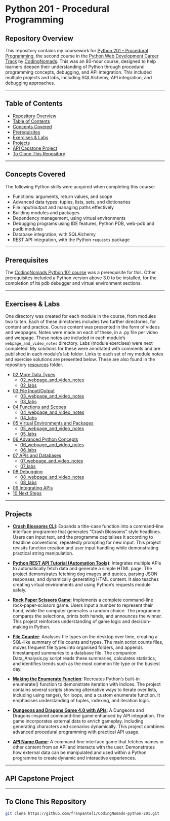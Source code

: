 # Python 201 - Procedural Programming

## Repository Overview
This repository contains my coursework for [Python 201 - Procedural Programming](https://codingnomads.com/course/python-programming-201), the second course in the [Python Web Development Career Track](https://codingnomads.com/career-track/python-web-development-learn-python-bootcamp) by [CodingNomads](https://codingnomads.com/). This was an 80-hour course, designed to help learners deepen their understanding of Python through procedural programming concepts, debugging, and API integration. This included multiple projects and labs, including SQLAlchemy, API integration, and debugging approaches. 

---

## Table of Contents
- [Repository Overview](#repository-overview)
- [Table of Contents](#table-of-contents)
- [Concepts Covered](#concepts-covered)
- [Prerequisites](#prerequisites)
- [Exercises & Labs](#exercises--labs)
- [Projects](#projects)
- [API Capstone Project](#api-capstone-project)
- [To Clone This Repository](#to-clone-this-repository)
  
---

## Concepts Covered 
The following Python skills were acquired when completing this course:
- Functions: arguments, return values, and scope 
- Advanced data types: tuples, lists, sets, and dictionaries
- File input/output and managing paths effectively
- Building modules and packages 
- Dependency management, using virtual environments 
- Debugging programs using IDE features, Python PDB, web-pdb and pudb modules  
- Database integration, with SQLAlchemy
- REST API integration, with the Python `requests` package 

---

## Prerequisites
The [CodingNomads Python 101 course](https://github.com/franpanteli/CodingNomads-python-101) was a prerequisite for this. Other prerequisites included a Python version above 3.0 to be installed, for the completion of its pdb debugger and virtual environment sections.

---

## Exercises & Labs
One directory was created for each module in the course, from modules two to ten. Each of these directories includes two further directories, for content and practice. Course content was presented in the form of videos and webpages. Notes were made on each of these, in a .py file per video and webpage. These notes are included in each module’s `webpage_and_video_notes` directory. Labs (module exercises) were next completed. My solutions for these were annotated with comments and are published in each module’s lab folder. Links to each set of my module notes and exercise solutions are presented below. These are also found in the repository [resources](https://github.com/franpanteli/CodingNomads-python-201/tree/main/labs/resources) folder. 
- [02 More Data Types](labs/resources/02_more-datatypes)
  - [02_webpage_and_video_notes](labs/resources/02_more-datatypes/02_webpage_and_video_notes)
  - [02_labs](labs/resources/02_more-datatypes/02_labs)
- [03 File Input/Output](labs/resources/03_file-input-output)
  - [03_webpage_and_video_notes](labs/resources/03_file-input-output/03_webpage_and_video_notes)
  - [03_labs](labs/resources/03_file-input-output/03_labs)
- [04 Functions and Scopes](labs/resources/04_functions-and-scopes)
  - [04_webpage_and_video_notes](labs/resources/04_functions-and-scopes/04_webpage_and_video_notes)
  - [04_labs](labs/resources/04_functions-and-scopes/04_labs)
- [05 Virtual Environments and Packages](labs/resources/05_venvs-and-packages)
  - [05_webpage_and_video_notes](labs/resources/05_venvs-and-packages/05_webpage_and_video_notes)
  - [05_labs](labs/resources/05_venvs-and-packages/05_labs)
- [06 Advanced Python Concepts](labs/resources/06_advanced-python-concepts)
  - [06_webpage_and_video_notes](labs/resources/06_advanced-python-concepts/06_webpage_and_video_notes)
  - [06_labs](labs/resources/06_advanced-python-concepts/06_labs)
- [07 APIs and Databases](labs/resources/07_APIs_and_Databases)
  - [07_webpage_and_video_notes](labs/resources/07_APIs_and_Databases/07_webpage_and_video_notes)
  - [07_labs](labs/resources/07_APIs_and_Databases/07_labs)
- [08 Debugging](labs/resources/08_debugging)
  - [08_webpage_and_video_notes](labs/resources/08_debugging/08_webpage_and_video_notes)
  - [08_labs](labs/resources/08_debugging/08_labs)
- [09 Integrating APIs](labs/resources/09_Integrating_APIs)
- [10 Next Steps](labs/resources/10_Next_Steps)

---

## Projects

- **[Crash Blossoms CLI](https://github.com/franpanteli/CodingNomads-python-201/tree/main/labs/projects/Crash_Blossoms_CLI)**: Expands a title-case function into a command-line interface programme that generates “Crash Blossoms” style headlines. Users can input text, and the programme capitalises it according to headline conventions, repeatedly prompting for new input. This project revisits function creation and user input handling while demonstrating practical string manipulation.  

- **[Python REST API Tutorial (Automation Tools)](https://github.com/franpanteli/CodingNomads-python-201/tree/main/labs/projects/Python_REST_API_Tutorial_(Automation_Tools))**: Integrates multiple APIs to automatically fetch data and generate a simple HTML page. The project demonstrates fetching dog images and quotes, parsing JSON responses, and dynamically generating HTML content. It also teaches creating virtual environments and using Python’s requests module safely.  

- **[Rock Paper Scissors Game](https://github.com/franpanteli/CodingNomads-python-201/tree/main/labs/projects/Rock_Paper_Scissors_Game)**: Implements a complete command-line rock-paper-scissors game. Users input a number to represent their hand, while the computer generates a random choice. The programme compares the selections, prints both hands, and announces the winner. This project reinforces understanding of game logic and decision-making in Python.  

- **[File Counter](https://github.com/franpanteli/CodingNomads-python-201/tree/main/labs/projects/file_counter)**: Analyses file types on the desktop over time, creating a SQL-like summary of file counts and types. The main script counts files, moves frequent file types into organised folders, and appends timestamped summaries to a database file. The companion Data_Analysis.py script reads these summaries, calculates statistics, and identifies trends such as the most common file type or the busiest day.  

- **[Making the Enumerate Function](https://github.com/franpanteli/CodingNomads-python-201/tree/main/labs/projects/making_the_enumerate_function.py)**: Recreates Python’s built-in enumerate() function to demonstrate iteration with indices. The project contains several scripts showing alternative ways to iterate over lists, including using range(), for loops, and a custom enumerate function. It emphasises understanding of tuples, indexing, and iteration logic.  

- **[Dungeons and Dragons Game 4.0 with APIs](https://github.com/franpanteli/CodingNomads-python-201/tree/main/labs/projects/dungeons_and_dragon_game_4.0_with_APIs)**: A Dungeons and Dragons-inspired command-line game enhanced by API integration. The game incorporates external data to enrich gameplay, including generating characters and scenarios dynamically. This project combines advanced procedural programming with practical API usage.  

- **[API Name Game](https://github.com/franpanteli/CodingNomads-python-201/tree/main/labs/projects/api-name-game.py)**: A command-line interface game that fetches names or other content from an API and interacts with the user. Demonstrates how external data can be manipulated and used within a Python programme to create dynamic and interactive experiences.  

---

## API Capstone Project

---

## To Clone This Repository
```bash
git clone https://github.com/franpanteli/CodingNomads-python-201.git
